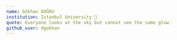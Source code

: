 ```yaml
---
name: Gökhan DOĞRU
institution: Istanbul University 🚩
quote: Everyone looks at the sky but cannot see the same glow.
github_user: dgokhan
---
```

